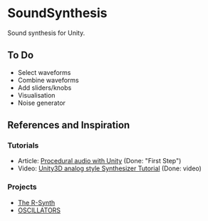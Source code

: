 # SoundSynthesis

Sound synthesis for Unity.

## To Do
* Select waveforms
* Combine waveforms
* Add sliders/knobs
* Visualisation
* Noise generator

## References and Inspiration

### Tutorials
* Article: [Procedural audio with Unity](https://www.mcvuk.com/development-news/procedural-audio-with-unity/117433/) (Done: "First Step")
* Video: [Unity3D analog style Synthesizer Tutorial](https://www.youtube.com/watch?v=GqHFGMy_51c) (Done: video)

### Projects
* [The R-Synth](https://deibid.github.io/r-synth/index.html)
* [OSCILLATORS](https://musiclab.chromeexperiments.com/Oscillators/)
